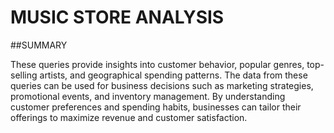 # MUSIC STORE ANALYSIS

##SUMMARY

These queries provide insights into customer behavior, popular genres, top-selling artists, and geographical spending patterns.
The data from these queries can be used for business decisions such as marketing strategies, promotional events, and inventory management.
By understanding customer preferences and spending habits, businesses can tailor their offerings to maximize revenue and customer satisfaction.
